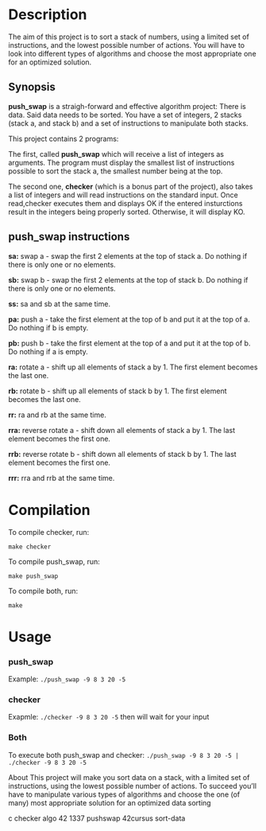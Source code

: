 # Description

The aim of this project is to sort a stack of numbers, using a limited set of instructions, and the lowest possible number of actions. You will have to look into different types of algorithms and choose the most appropriate one for an optimized solution.

## Synopsis
**push_swap** is a straigh-forward and effective algorithm project: There is data. Said data needs to be sorted.
You have a set of integers, 2 stacks (stack a, and stack b) and a set of instructions to manipulate both stacks.

This project contains 2 programs:

The first, called **push_swap** which will receive a list of integers as arguments. The program must display the smallest list of instructions possible to sort the stack a, the smallest number being at the top.

The second one, **checker** (which is a bonus part of the project), also takes a list of integers and will read instructions on the standard input. Once read,checker executes them and displays OK if the entered insturctions result in the integers being properly sorted. Otherwise, it will display KO.

## push_swap instructions
**sa:** swap a - swap the first 2 elements at the top of stack a. Do nothing if there is only one or no elements.

**sb:** swap b - swap the first 2 elements at the top of stack b. Do nothing if there is only one or no elements.

**ss:** sa and sb at the same time.

**pa:** push a - take the first element at the top of b and put it at the top of a. Do nothing if b is empty.

**pb:** push b - take the first element at the top of a and put it at the top of b. Do nothing if a is empty.

**ra:** rotate a - shift up all elements of stack a by 1. The first element becomes the last one.

**rb:** rotate b - shift up all elements of stack b by 1. The first element becomes the last one.

**rr:** ra and rb at the same time.

**rra:** reverse rotate a - shift down all elements of stack a by 1. The last element becomes the first one.

**rrb:** reverse rotate b - shift down all elements of stack b by 1. The last element becomes the first one.

**rrr:** rra and rrb at the same time.

# Compilation
To compile checker, run:

`make checker`

To compile push_swap, run:

`make push_swap`

To compile both, run:

`make`

# Usage
### push_swap
Example: `./push_swap -9 8 3 20 -5`

### checker
Exapmle: `./checker -9 8 3 20 -5` then will wait for your input

### Both
To execute both push_swap and checker: `./push_swap -9 8 3 20 -5 | ./checker -9 8 3 20 -5`

About
This project will make you sort data on a stack, with a limited set of instructions, using the lowest possible number of actions. To succeed you’ll have to manipulate various types of algorithms and choose the one (of many) most appropriate solution for an optimized data sorting

c checker algo 42 1337 pushswap 42cursus sort-data

